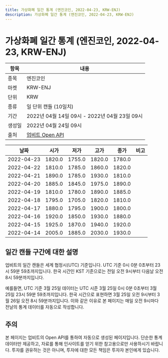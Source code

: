 ```yaml
---
title: 가상화폐 일간 통계 (엔진코인, 2022-04-23, KRW-ENJ)
description: 가상화폐 일간 통계 (엔진코인, 2022-04-23, KRW-ENJ)
---
```



가상화폐 일간 통계 (엔진코인, 2022-04-23, KRW-ENJ)
===

|항목|내용|
|--|--|
|종목|엔진코인|
|마켓|KRW-ENJ|
|단위|KRW|
|종류|일 단위 캔들 (10일치)|
|기간|2022년 04월 14일 09시 - 2022년 04월 23일 09시|
|생성일|2022년 04월 24일 09시|
|출처|[업비트 Open API](https://docs.upbit.com)|


|날짜|시가|저가|고가|종가|비고|
|--|--|--|--|--|--|
|2022-04-23|1820.0|1755.0|1820.0|1780.0|    |
|2022-04-22|1810.0|1785.0|1860.0|1820.0|    |
|2022-04-21|1890.0|1785.0|1930.0|1810.0|    |
|2022-04-20|1885.0|1845.0|1975.0|1890.0|    |
|2022-04-19|1810.0|1780.0|1890.0|1885.0|    |
|2022-04-18|1795.0|1705.0|1820.0|1810.0|    |
|2022-04-17|1880.0|1795.0|1900.0|1800.0|    |
|2022-04-16|1920.0|1850.0|1930.0|1880.0|    |
|2022-04-15|1925.0|1870.0|1940.0|1920.0|    |
|2022-04-14|2005.0|1885.0|2030.0|1930.0|    |


일간 캔들 구간에 대한 설명
---


업비트의 일간 캔들은 세계 협정시(UTC) 기준입니다. 
UTC 기준 0시 0분 0초부터 23시 59분 59초까지입니다. 
한국 시간인 KST 기준으로는 전일 오전 9시부터 다음날 오전 8시 59분까지입니다. 


예를들면, UTC 기준 3월 25일 데이터는 UTC 시준 3월 25일 0시 0분 0초부터 3월 25일 23시 59분 59초까지입니다. 
한국 시간으로 표현하면 3월 25일 오전 9시부터 3월 26일 오전 8시 59분까지입니다. 
이와 같은 이유로 본 페이지는 매일 오전 9시마다 전날의 통계 데이터를 자동으로 작성합니다. 


주의
---


본 페이지는 업비트의 Open API를 통하여 자동으로 생성된 페이지입니다. 
단순한 통계 데이터만 제공하고, 자료를 통해 인사이트를 얻기 위한 참고용으로만 사용하시기 바랍니다. 
투자를 권유하는 것은 아니며, 투자에 대한 모든 책임은 투자자 본인에게 있습니다. 
